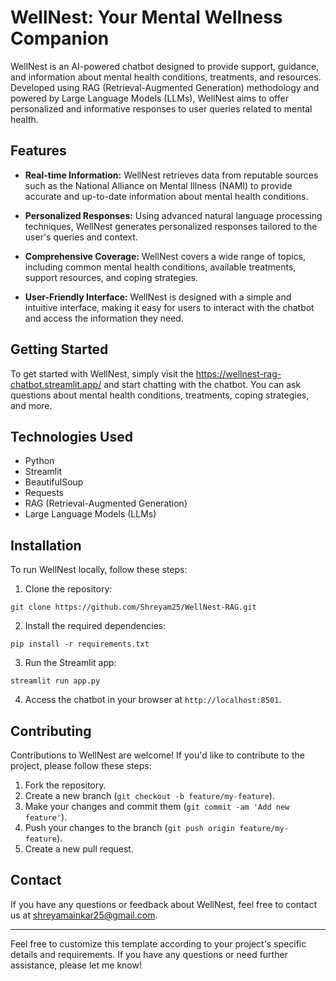 
# WellNest: Your Mental Wellness Companion

WellNest is an AI-powered chatbot designed to provide support, guidance, and information about mental health conditions, treatments, and resources. Developed using RAG (Retrieval-Augmented Generation) methodology and powered by Large Language Models (LLMs), WellNest aims to offer personalized and informative responses to user queries related to mental health.

## Features

- **Real-time Information:** WellNest retrieves data from reputable sources such as the National Alliance on Mental Illness (NAMI) to provide accurate and up-to-date information about mental health conditions.
  
- **Personalized Responses:** Using advanced natural language processing techniques, WellNest generates personalized responses tailored to the user's queries and context.

- **Comprehensive Coverage:** WellNest covers a wide range of topics, including common mental health conditions, available treatments, support resources, and coping strategies.

- **User-Friendly Interface:** WellNest is designed with a simple and intuitive interface, making it easy for users to interact with the chatbot and access the information they need.

## Getting Started

To get started with WellNest, simply visit the https://wellnest-rag-chatbot.streamlit.app/ and start chatting with the chatbot. You can ask questions about mental health conditions, treatments, coping strategies, and more.

## Technologies Used

- Python
- Streamlit
- BeautifulSoup
- Requests
- RAG (Retrieval-Augmented Generation)
- Large Language Models (LLMs)

## Installation

To run WellNest locally, follow these steps:

1. Clone the repository:

```
git clone https://github.com/Shreyam25/WellNest-RAG.git
```

2. Install the required dependencies:

```
pip install -r requirements.txt
```

3. Run the Streamlit app:

```
streamlit run app.py
```

4. Access the chatbot in your browser at `http://localhost:8501`.

## Contributing

Contributions to WellNest are welcome! If you'd like to contribute to the project, please follow these steps:

1. Fork the repository.
2. Create a new branch (`git checkout -b feature/my-feature`).
3. Make your changes and commit them (`git commit -am 'Add new feature'`).
4. Push your changes to the branch (`git push origin feature/my-feature`).
5. Create a new pull request.



## Contact

If you have any questions or feedback about WellNest, feel free to contact us at shreyamainkar25@gmail.com.

---

Feel free to customize this template according to your project's specific details and requirements. If you have any questions or need further assistance, please let me know!
